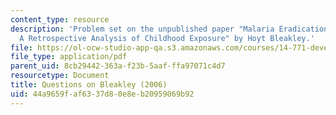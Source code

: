```yaml
---
content_type: resource
description: 'Problem set on the unpublished paper "Malaria Eradication in The Americas:
  A Retrospective Analysis of Childhood Exposure" by Hoyt Bleakley.'
file: https://ol-ocw-studio-app-qa.s3.amazonaws.com/courses/14-771-development-economics-microeconomic-issues-and-policy-models-fall-2008/44a9659faf6337d80e8eb20959069b92_assn2.pdf
file_type: application/pdf
parent_uid: 8cb29442-363a-f23b-5aaf-ffa97071c4d7
resourcetype: Document
title: Questions on Bleakley (2006)
uid: 44a9659f-af63-37d8-0e8e-b20959069b92
---
```

